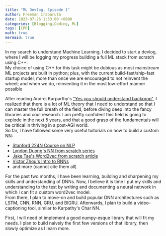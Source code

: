 ```yaml
---
title: "ML Devlog, Episode 1"
author: Freeman Irabaruta
date: 2023-07-26 1:33:00 +0800
categories: [Blogging,Coding, ML]
tags: [CPP]
math: true
mermaid: true
---
```



In my search to understand Machine Learning, I decided to start a devlog, where I will be logging my progress building a full ML stack from scratch using C++. <br/>
My choice of using C++ for this task might be dubious as most mainstream ML projects are built in python; plus, with the current build-fast/ship-fast startup model, more than once we are encouraged to not reinvent the wheel; and when we do, reinventing it in the most low-effort manner possible<br/>

After reading Andrej Karparthy's ["Yes you should understand backprop"](https://karpathy.medium.com/yes-you-should-understand-backprop-e2f06eab496b), I realized that there is a lot of ML theory that I need to understand so that I can master the full breath of the field, before diving deep into the fancy libraries and cool research. 
I am pretty confident this field is going to explode in the next 5 years, and that a good grasp of the fundamentals will be critical in thriving in a post-AGI world. <br/> 
So far, I have followed some very useful tuitorials on how to build a custom NN:
- [Stanford 224N Course on NLP](http://web.stanford.edu/class/cs224n/)
- [Lyndon Duong's NN from scratch series](https://www.lyndonduong.com/linalg-cpp/)
- [Jake Tae's Word2vec from scratch article](https://jaketae.github.io/study/word2vec/)
- [Victor Zhou's Intro to RNNs](https://victorzhou.com/blog/intro-to-rnns/) 
- and more (cannot cite them all)

For the past two months, I have been learning, building and sharpening my skills and understanding of DNNs. Now, I believe it is time I put my skills and understanding to the test by writing and documenting a neural network in which I can fit a custom word2vec model. <br/> From there, I plan to move-on and build popular DNN architectures such as LSTM, CNN, RNN, GRU, and BIGRU. Afterwards, I plan to build a video-captioning tool, similar to Karpathy's Char NN. <br/>

First, I will need ot implement a good numpy-esque library that will fit my needs. I plan to build naively the first few versions of that library, then slowly optimize as I learn more. 

